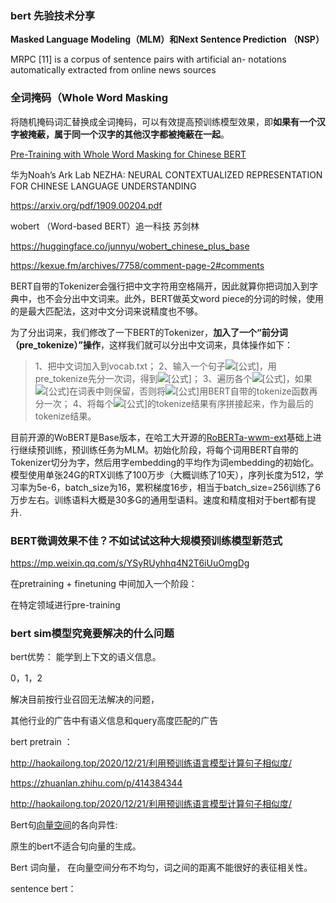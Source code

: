 ### bert 先验技术分享



**Masked Language Modeling（MLM）**和**Next Sentence Prediction （NSP）**

MRPC [11] is a corpus of sentence pairs with artificial an- notations automatically extracted from online news sources

### 全词掩码（Whole Word Masking

将随机掩码词汇替换成全词掩码，可以有效提高预训练模型效果，即**如果有一个汉字被掩蔽，属于同一个汉字的其他汉字都被掩蔽在一起**。



[Pre-Training with Whole Word Masking for Chinese BERT](https://link.zhihu.com/?target=https%3A//arxiv.org/pdf/1906.08101)



华为Noah’s Ark Lab
NEZHA: NEURAL CONTEXTUALIZED REPRESENTATION FOR CHINESE LANGUAGE UNDERSTANDING

https://arxiv.org/pdf/1909.00204.pdf



wobert （Word-based BERT）追一科技 苏剑林

https://huggingface.co/junnyu/wobert_chinese_plus_base

https://kexue.fm/archives/7758/comment-page-2#comments

BERT自带的Tokenizer会强行把中文字符用空格隔开，因此就算你把词加入到字典中，也不会分出中文词来。此外，BERT做英文word piece的分词的时候，使用的是最大匹配法，这对中文分词来说精度也不够。

为了分出词来，我们修改了一下BERT的Tokenizer，**加入了一个“前分词（pre_tokenize）”操作**，这样我们就可以分出中文词来，具体操作如下：

>   1、把中文词加入到vocab.txt； 
>   2、输入一个句子![[公式]](https://www.zhihu.com/equation?tex=s)，用pre_tokenize先分一次词，得到![[公式]](https://www.zhihu.com/equation?tex=%5Bw_1%2Cw_2%2C%5Cdots%2Cw_l%5D)；
>   3、遍历各个![[公式]](https://www.zhihu.com/equation?tex=w_i)，如果![[公式]](https://www.zhihu.com/equation?tex=w_i)在词表中则保留，否则将![[公式]](https://www.zhihu.com/equation?tex=w_i)用BERT自带的tokenize函数再分一次；
>   4、将每个![[公式]](https://www.zhihu.com/equation?tex=w_i)的tokenize结果有序拼接起来，作为最后的tokenize结果。

目前开源的WoBERT是Base版本，在哈工大开源的[RoBERTa-wwm-ext](https://github.com/ymcui/Chinese-BERT-wwm)基础上进行继续预训练，预训练任务为MLM。初始化阶段，将每个词用BERT自带的Tokenizer切分为字，然后用字embedding的平均作为词embedding的初始化。模型使用单张24G的RTX训练了100万步（大概训练了10天），序列长度为512，学习率为5e-6，batch_size为16，累积梯度16步，相当于batch_size=256训练了6万步左右。训练语料大概是30多G的通用型语料。速度和精度相对于bert都有提升.





### BERT微调效果不佳？不如试试这种大规模预训练模型新范式

https://mp.weixin.qq.com/s/YSyRUyhhq4N2T6iUuOmgDg

在pretraining + finetuning  中间加入一个阶段：

在特定领域进行pre-training



### bert sim模型究竟要解决的什么问题



bert优势： 能学到上下文的语义信息。

0，1，2

解决目前按行业召回无法解决的问题，

其他行业的广告中有语义信息和query高度匹配的广告





bert pretrain ：

http://haokailong.top/2020/12/21/利用预训练语言模型计算句子相似度/

https://zhuanlan.zhihu.com/p/414384344



http://haokailong.top/2020/12/21/利用预训练语言模型计算句子相似度/







Bert句[向量空间](https://www.zhihu.com/search?q=向量空间&search_source=Entity&hybrid_search_source=Entity&hybrid_search_extra={"sourceType"%3A"article"%2C"sourceId"%3A"444346578"})的各向异性:

原生的bert不适合句向量的生成。

Bert 词向量， 在向量空间分布不均匀，词之间的距离不能很好的表征相关性。



 sentence bert：













